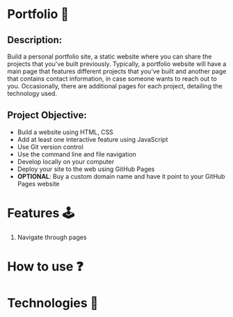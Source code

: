 # Portfolio 🧾
## Description:
Build a personal portfolio site, a static website where you can share the projects that you've built previously. Typically, a portfolio website will have a main page that features different projects that you’ve built and another page that contains contact information, in case someone wants to reach out to you. Occasionally, there are additional pages for each project, detailing the technology used.

## Project Objective:
* Build a website using HTML, CSS
* Add at least one interactive feature using JavaScript
* Use Git version control
* Use the command line and file navigation
* Develop locally on your computer
* Deploy your site to the web using GitHub Pages
* **OPTIONAL**: Buy a custom domain name and have it point to your GitHub Pages website

# Features 🕹
1. Navigate through pages


# How to use ❓

# Technologies 🔧